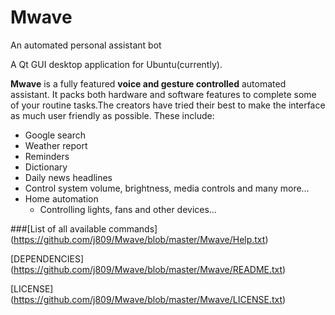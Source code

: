 Mwave
=====
An automated personal assistant bot

A Qt GUI desktop application for Ubuntu(currently).


**Mwave** is a fully featured **voice and gesture controlled** automated assistant. It packs both hardware and software features to complete some of your routine tasks.The creators have tried their best to make the interface as much user friendly as possible. These include:
- Google search
- Weather report
- Reminders
- Dictionary
- Daily news headlines
- Control system volume, brightness, media controls and many more…
- Home automation
	- Controlling lights, fans and other devices…

###[List of all available commands] (https://github.com/j809/Mwave/blob/master/Mwave/Help.txt)

[DEPENDENCIES] (https://github.com/j809/Mwave/blob/master/Mwave/README.txt)

[LICENSE] (https://github.com/j809/Mwave/blob/master/Mwave/LICENSE.txt)
